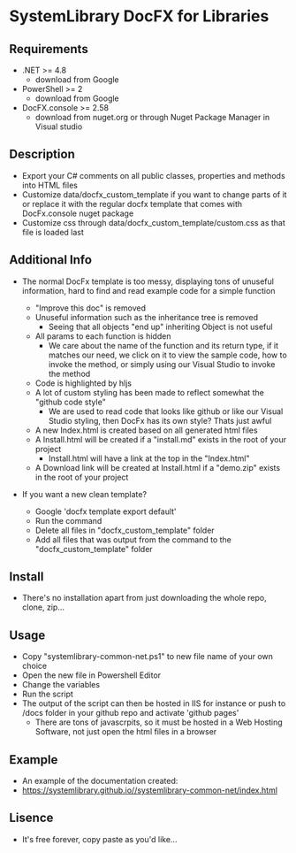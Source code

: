 # SystemLibrary DocFX for Libraries

## Requirements
- .NET >= 4.8
	* download from Google
- PowerShell >= 2
	* download from Google
- DocFX.console >= 2.58
	* download from nuget.org or through Nuget Package Manager in Visual studio

## Description
- Export your C# comments on all public classes, properties and methods into HTML files
- Customize data/docfx_custom_template if you want to change parts of it or replace it with the regular docfx template that comes with DocFx.console nuget package
- Customize css through data/docfx_custom_template/custom.css as that file is loaded last

## Additional Info
- The normal DocFx template is too messy, displaying tons of unuseful information, hard to find and read example code for a simple function
	- "Improve this doc" is removed
	- Unuseful information such as the inheritance tree is removed
    	- Seeing that all objects "end up" inheriting Object is not useful
  	- All params to each function is hidden
    	- We care about the name of the function and its return type, if it matches our need, we click on it to view the sample code, how to invoke the method, or simply using our Visual Studio to invoke the method
  	- Code is highlighted by hljs 
  	- A lot of custom styling has been made to reflect somewhat the "github code style"
    	- We are used to read code that looks like github or like our Visual Studio styling, then DocFx has its own style? Thats just awful
  	- A new Index.html is created based on all generated html files
  	- A Install.html will be created if a "install.md" exists in the root of your project
    	- Install.html will have a link at the top in the "Index.html"
  	- A Download link will be created at Install.html if a "demo.zip" exists in the root of your project


- If you want a new clean template?
	- Google 'docfx template export default'
	- Run the command
	- Delete all files in "docfx_custom_template" folder
	- Add all files that was output from the command to the "docfx_custom_template" folder
	

## Install
- There's no installation apart from just downloading the whole repo, clone, zip...

## Usage
- Copy "systemlibrary-common-net.ps1" to new file name of your own choice
- Open the new file in Powershell Editor
- Change the variables
- Run the script
- The output of the script can then be hosted in IIS for instance or push to /docs folder in your github repo and activate 'github pages'
  - There are tons of javascrpits, so it must be hosted in a Web Hosting Software, not just open the html files in a browser


## Example
- An example of the documentation created:
- https://systemlibrary.github.io//systemlibrary-common-net/index.html

## Lisence
- It's free forever, copy paste as you'd like...